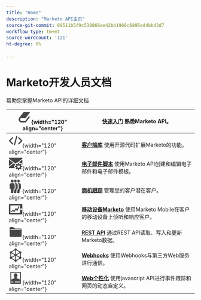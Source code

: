 ```yaml
---
title: "Home"
description: "Marketo API主页"
source-git-commit: 89511b5f9c538866ae42bb1966c6895ed4bbd3d7
workflow-type: tm+mt
source-wordcount: '121'
ht-degree: 0%

---
```



# Marketo开发人员文档

帮助您掌握Marketo API的详细文档

| ![快速入门](assets/Smock_Book_18_N.svg){width="120" align="center"} | [**快速入门**](getting-started.md)  熟悉Marketo API。 |
|---|---|
| ![客户端库](assets/Smock_Code_18_N.svg){width="120" align="center"} | [**客户端库**](https://github.com/Marketo/Community-Supported-Client-Libraries) 使用开源代码扩展Marketo的功能。 |
| ![电子邮件脚本](assets/Smock_EmailGear_18_N.svg){width="120" align="center"} | [**电子邮件脚本**](rest-api/emails.md) 使用Marketo API创建和编辑电子邮件和电子邮件模板。 |
| ![商机跟踪](assets/Smock_PeopleGroup_18_N.svg){width="120" align="center"} | [**商机跟踪**](javascript-api/lead-tracking.md) 管理您的客户潜在客户。 |
| ![移动设备Marketo](assets/Smock_MobileServices_18_N.svg){width="120" align="center"} | [**移动设备Marketo**](mobile/mobile.md) 使用Marketo Mobile在客户的移动设备上侦听和响应客户。 |
| ![REST API](assets/Smock_AppleFiles_18_N.svg){width="120" align="center"} | [**REST API**](https://developer.adobe.com/marketo-apis/) 通过REST API读取、写入和更新Marketo数据。 |
| ![Webhooks](assets/Smock_SocialNetwork_18_N.svg){width="120" align="center"} | [**Webhooks**](webhooks/webhooks.md) 使用Webhooks与第三方Web服务进行通信。 |
| ![Web个性化](assets/Smock_PersonalizationField_18_N.svg){width="120" align="center"} | [**Web个性化**](javascript-api/web-personalization.md) 使用javascript API进行事件跟踪和网页的动态自定义。 |
